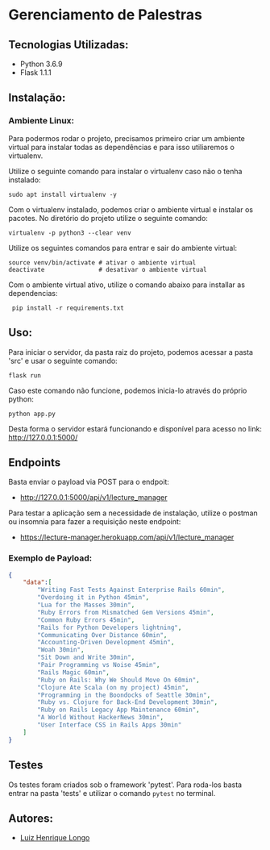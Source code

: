 # Gerenciamento de Palestras

## Tecnologias Utilizadas:
- Python 3.6.9
- Flask 1.1.1

## Instalação:

### Ambiente Linux: 
Para podermos rodar o projeto, precisamos primeiro criar um ambiente virtual para instalar todas as dependências e para isso utiliaremos o virtualenv.

Utilize o seguinte comando para instalar o virtualenv caso não o tenha instalado:

```sudo apt install virtualenv -y```

Com o virtualenv instalado, podemos criar o ambiente virtual e instalar os pacotes. No diretório do projeto utilize o seguinte comando:

```virtualenv -p python3 --clear venv```

Utilize os seguintes comandos para entrar e sair do ambiente virtual:

```
source venv/bin/activate # ativar o ambiente virtual
deactivate 				 # desativar o ambiente virtual

```

Com o ambiente virtual ativo, utilize o comando abaixo para installar as dependencias:

``` pip install -r requirements.txt```

## Uso:

Para iniciar o servidor, da pasta raiz do projeto, podemos acessar a pasta 'src' e usar o seguinte comando:

```flask run```

Caso este comando não funcione, podemos inicia-lo através do próprio python:

```python app.py```

Desta forma o servidor estará funcionando e disponível para acesso no link: http://127.0.0.1:5000/
## Endpoints

Basta enviar o payload via POST para o endpoit: 

- http://127.0.0.1:5000/api/v1/lecture_manager

Para testar a aplicação sem a necessidade de instalação, utilize o postman ou insomnia para fazer a requisição neste endpoint:

- https://lecture-manager.herokuapp.com/api/v1/lecture_manager

### Exemplo de Payload:
```json
{
    "data":[
        "Writing Fast Tests Against Enterprise Rails 60min",
        "Overdoing it in Python 45min",
        "Lua for the Masses 30min",
        "Ruby Errors from Mismatched Gem Versions 45min",
        "Common Ruby Errors 45min",
        "Rails for Python Developers lightning",
        "Communicating Over Distance 60min",
        "Accounting-Driven Development 45min",
        "Woah 30min",
        "Sit Down and Write 30min",
        "Pair Programming vs Noise 45min",
        "Rails Magic 60min",
        "Ruby on Rails: Why We Should Move On 60min",
        "Clojure Ate Scala (on my project) 45min",
        "Programming in the Boondocks of Seattle 30min",
        "Ruby vs. Clojure for Back-End Development 30min",
        "Ruby on Rails Legacy App Maintenance 60min",
        "A World Without HackerNews 30min",
        "User Interface CSS in Rails Apps 30min"
    ]
}
```

## Testes

Os testes foram criados sob o framework 'pytest'. Para roda-los basta entrar na pasta 'tests' e utilizar o comando `pytest` no terminal.

## Autores:

- [Luiz Henrique Longo](https://www.linkedin.com/in/luizhenriquelongo/)
